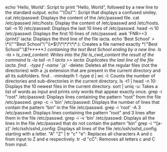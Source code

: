 echo 'Hello, World': Script to print “Hello, World”, followed by a new line to the standard output.
echo '\"(Ôo)'": Script that displays a confused smiley.
cat /etc/passwd: Displays the content of the /etc/passwd file.
cat /etc/passwd /etc/hosts: Display the content of /etc/passwd and /etc/hosts.
tail -n 10 /etc/passwd: Displays the last 10 lines of /etc/passwd.
head -n 10 /etc/passwd: Displays the first 10 lines of /etc/passwd.
awk 'FNR==3 {print}' iacta: Displays the third line of the file iacta.
echo 'Best School' > \\\*\\\\"'\"Best School\"\\'"\\\\\*\$\\\?\\\*\\\*\\\*\\\*\\\*\:\): Creates a file named exactly \*\\'"Best School"\'\\*$\?\*\*\*\*\*:) containing the text Best School ending by a new line.
ls -la > ls_cwd_content: Writes into the file ls_cwd_content the result of the command ls -la
tail -n 1 iacta >> iacta: Duplicates the last line of the file iacta.
find . -type f -name '*.js' -delete: Deletes all the regular files (not the directories) with a .js extension that are present in the current directory and all its subfolders.
find . -mindepth 1 -type d | wc -l: Counts the number of directories and sub-directories in the current directory.
ls -t1 | head -n 10: Displays the 10 newest files in the current directory.
sort | uniq -u: Takes a list of words as input and prints only words that appear exactly once.
grep -i "root" /etc/passwd: Displays lines containing the pattern “root” from the file /etc/passwd.
grep -c -i 'bin' /etc/passwd: Displays the number of lines that contain the pattern “bin” in the file /etc/passwd.
grep -i 'root' -A 3 /etc/passwd: Displays lines containing the pattern “root” and 3 lines after them in the file /etc/passwd.
grep -i -v 'bin' /etc/passwd: Displays all the lines in the file /etc/passwd that do not contain the pattern “bin”
grep -i '^[a-z]' /etc/ssh/sshd_config: Displays all lines of the file /etc/ssh/sshd_config starting with a letter.
"A" "Z" | tr "c" "e": Replaces all characters A and c from input to Z and e respectively.
tr -d "cC": Removes all letters c and C from input.
